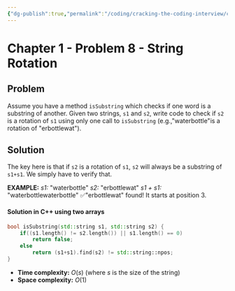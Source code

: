 ```yaml
---
{"dg-publish":true,"permalink":"/coding/cracking-the-coding-interview/chapter-1-problems/problem-9-string-rotation/"}
---
```


# Chapter 1 - Problem 8 - String Rotation
## Problem
Assume you have a method `isSubstring` which checks if one word is a substring of another. Given two strings, `s1` and `s2`, write code to check if `s2` is a rotation of `s1` using only one call to `isSubstring` (e.g.,"waterbottle"is a rotation of "erbottlewat").

## Solution
The key here is that if `s2` is a rotation of `s1`, `s2` will always be a substring of `s1+s1`. We simply have to verify that.

**EXAMPLE:**
_s1:_ "waterbottle"
_s2:_ "erbottlewat"
_s1 + s1:_ "waterbottlewaterbottle"
✅"erbottlewat" found! It starts at position 3.
#### Solution in C++ using two arrays
```cpp
bool isSubstring(std::string s1, std::string s2) {
    if((s1.length() != s2.length()) || s1.length() == 0)
        return false;
    else
        return (s1+s1).find(s2) != std::string::npos;
}
```
- **Time complexity:** $O(s)$ (where _s_ is the size of the string)
- **Space complexity:** $O(1)$ 